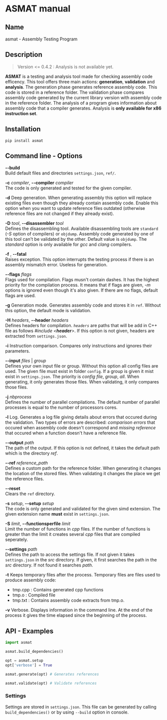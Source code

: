 # ASMAT manual

## Name

asmat - Assembly Testing Program

## Description

> Version <= 0.4.2 : Analysis is not available yet. 

**ASMAT** is a testing and analysis tool made for checking assembly code efficency. This tool offers three main actions: **generation**, **validation** and **analysis**.
The generation phase generates reference assembly code. This code is stored in a reference folder.
The validation phase compares assembly code generated by the current library version with assembly code in the reference folder.
The analysis of a program gives information about assembly code that a compiler generates. Analysis is **only available for x86 instruction set**.



## Installation

``` shell
pip install asmat
```


## Command line - Options

**--build**  
Build default files and directories `settings.json`, `ref/`. 

**-c** *compiler*, **--compiler** *compiler*  
The code is only generated and tested for the given compiler.

**-d**  Deep generation. When generating assembly this option will replace existing files even though they already contain assembly code. Enable this option when you want to update reference files outdated (otherwise reference files are not changed if they already exist).

**-D** *tool*, **--disassembler** *tool*  
Defines the disassembling tool. Available disassembling tools are `standard` (*-S* option of compilers) or `objdump`. Assembly code generated by one of this tool can't be validated by the other. Default value is `objdump`. The *standard* option is only available for *gcc* and *clang* compilers.

**-f** , **--fatal**  
Raises exception. This option interrupts the testing process if there is an assembly mismatch error. Useless for generation.

**--flags** *flags*  
Flags used for compilation. Flags musn't contain dashes. It has the highest priority for the compilation process. It means that if flags are given, *-m* options is ignored even though it's also given. If there are no flags, default flags are used.

**-g**  Generation mode. Generates assembly code and stores it in `ref`. Without this option, the default mode is validation.

**-H** *headers*, **--header** *headers*  
Defines headers for compilation. *`headers`* are paths that will be add in C++ file as follows *#include <**header**>*. If this option is not given, headers are extracted from `settings.json`.

**-i**  Instruction comparison. Compares only instructions and ignores their parameters.

**--input** *files* | *group*  
Defines your own input file or group. Without this option all config files are used. The given file must exist in folder `config`. If a group is given it mist exist in `settings.json`. The priority is *config file*, *group*, *all*. When generating, it only generates those files. When validating, it only compares those files.

**-j** *nbprocess*  
Defines the number of parallel compilations. The default number of parallel processes is equal to the number of processors cores.

**-l**  Log. Generates a log file giving details about errors that occured during the validation. Two types of errors are described: *comparison errors* that occured when assembly code doesn't correspond and *missing reference* that occured when a function doesn't have a reference file.

**--output** *path*  
The path of the output. If this option is not defined, it takes the default path which is the directory *ref*.

**--ref** *reference_path*  
Defines a custom path for the reference folder. When generating it changes the location of the stored files. When validating it changes the place we get the reference files.

**--reset**  
Clears the `ref` directory.

**-s** *setup*, **--setup** *setup*  
The code is only generated and validated for the given simd extension. The given extension name **must** exist in `settings.json`.

**-S** *limit*, **--functionsperfile** *limit*  
Limit the number of functions in *cpp* files. If the number of functions is greater than the limit it creates several *cpp* files that are compiled seperately.

**--settings** *path*  
Defines the path to access the settings file. If not given it takes `settings.json` in the *src* directory. If given, it first searches the path in the *src* directory. If not found it searches *path*.

**-t**  Keeps temporary files after the process. Temporary files are files used to produce assembly code:
- tmp.cpp : Contains generated cpp functions
- tmp.o : Compiled file
- tmp.txt : Contains assembly code extracts from tmp.o.

**-v**  Verbose. Displays information in the command line. At the end of the process it gives the time elapsed since the beginning of the process.


## API - Examples

``` python
import asmat

asmat.build_dependencies()

opt = asmat.setup
opt['verbose'] = True

asmat.generate(opt) # Generates references

asmat.validate(opt) # Validate references
```




### Settings
Settings are stored in `settings.json`. This file can be generated by calling `build_dependencies()` or by using `--build` option in console.


